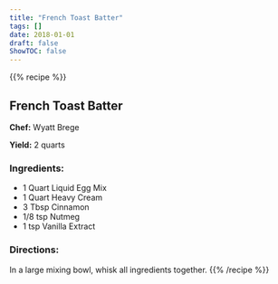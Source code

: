 ```yaml
---
title: "French Toast Batter"
tags: []
date: 2018-01-01
draft: false
ShowTOC: false
---
```


{{% recipe %}}

## French Toast Batter

**Chef:** Wyatt Brege

**Yield:** 2 quarts


### Ingredients:

-   1 Quart Liquid Egg Mix
-   1 Quart Heavy Cream
-   3 Tbsp Cinnamon
-   1/8 tsp Nutmeg
-   1 tsp Vanilla Extract

### Directions: 

In a large mixing bowl, whisk all ingredients together.
{{% /recipe %}}
